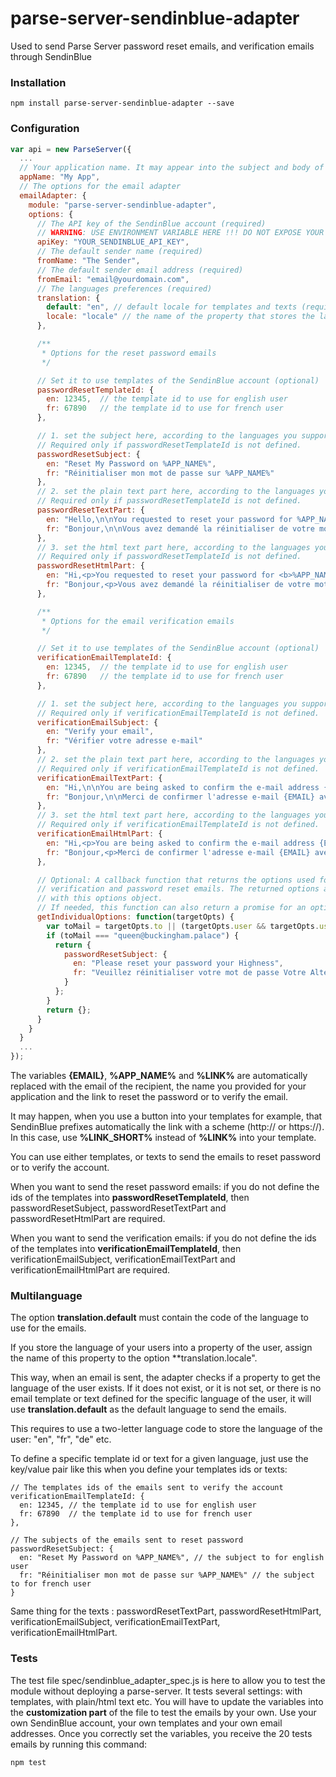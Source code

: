 # parse-server-sendinblue-adapter
Used to send Parse Server password reset emails, and verification emails through SendinBlue

### Installation
```
npm install parse-server-sendinblue-adapter --save
```

### Configuration
```javascript
var api = new ParseServer({
  ...
  // Your application name. It may appear into the subject and body of the emails that are sent.
  appName: "My App",
  // The options for the email adapter
  emailAdapter: {
    module: "parse-server-sendinblue-adapter",
    options: {
      // The API key of the SendinBlue account (required)
      // WARNING: USE ENVIRONMENT VARIABLE HERE !!! DO NOT EXPOSE YOUR API_KEY !!!
      apiKey: "YOUR_SENDINBLUE_API_KEY",
      // The default sender name (required)
      fromName: "The Sender",
      // The default sender email address (required)
      fromEmail: "email@yourdomain.com",
      // The languages preferences (required)
      translation: {
        default: "en", // default locale for templates and texts (required)
        locale: "locale" // the name of the property that stores the language of the user into the User table. It must be a two-letter language code: 'en', 'fr', 'de' etc. (optional)
      },

      /**
       * Options for the reset password emails
       */

      // Set it to use templates of the SendinBlue account (optional)
      passwordResetTemplateId: {
        en: 12345,  // the template id to use for english user
        fr: 67890   // the template id to use for french user
      },

      // 1. set the subject here, according to the languages you support.
      // Required only if passwordResetTemplateId is not defined.
      passwordResetSubject: {
        en: "Reset My Password on %APP_NAME%",
        fr: "Réinitialiser mon mot de passe sur %APP_NAME%"
      },
      // 2. set the plain text part here, according to the languages you support.
      // Required only if passwordResetTemplateId is not defined.
      passwordResetTextPart: {
        en: "Hello,\n\nYou requested to reset your password for %APP_NAME%.\n\nPlease, click here to set a new password: %LINK%",
        fr: "Bonjour,\n\nVous avez demandé la réinitialiser de votre mot de passe pour %APP_NAME%.\n\nMerci de cliquer ici pour choisir un nouveau mot de passe : %LINK%"
      },
      // 3. set the html text part here, according to the languages you support.
      // Required only if passwordResetTemplateId is not defined.
      passwordResetHtmlPart: {
        en: "Hi,<p>You requested to reset your password for <b>%APP_NAME%</b>.</p><p>Please, click <a href=\"%LINK%\">here</a> to set a new password.</p>",
        fr: "Bonjour,<p>Vous avez demandé la réinitialiser de votre mot de passe pour <b>%APP_NAME%</b>.</p><p>Merci de cliquer <a href=\"%LINK%\">ici</a> pour choisir un nouveau mot de passe.</p>"
      },

      /**
       * Options for the email verification emails
       */

      // Set it to use templates of the SendinBlue account (optional)
      verificationEmailTemplateId: {
        en: 12345,  // the template id to use for english user
        fr: 67890   // the template id to use for french user
      },

      // 1. set the subject here, according to the languages you support.
      // Required only if verificationEmailTemplateId is not defined.
      verificationEmailSubject: {
        en: "Verify your email",
        fr: "Vérifier votre adresse e-mail"
      },
      // 2. set the plain text part here, according to the languages you support.
      // Required only if verificationEmailTemplateId is not defined.
      verificationEmailTextPart: {
        en: "Hi,\n\nYou are being asked to confirm the e-mail address {EMAIL} with %APP_NAME%\n\nClick here to confirm it: %LINK%",
        fr: "Bonjour,\n\nMerci de confirmer l'adresse e-mail {EMAIL} avec %APP_NAME%\n\nCliquez ici pour confirmer : %LINK%"
      },
      // 3. set the html text part here, according to the languages you support.
      // Required only if verificationEmailTemplateId is not defined.
      verificationEmailHtmlPart: {
        en: "Hi,<p>You are being asked to confirm the e-mail address {EMAIL} with <b>%APP_NAME%</b></p><p>Click <a href=\"%LINK%\">here</a> to confirm it.</p>",
        fr: "Bonjour,<p>Merci de confirmer l'adresse e-mail {EMAIL} avec <b>%APP_NAME%</b></p><p>Cliquez <a href=\"%LINK%\">ici</a> pour confirmer.</p>"
      },

      // Optional: A callback function that returns the options used for sending
      // verification and password reset emails. The returned options are merged
      // with this options object.
      // If needed, this function can also return a promise for an options object.
      getIndividualOptions: function(targetOpts) {
        var toMail = targetOpts.to || (targetOpts.user && targetOpts.user.get("email"));
        if (toMail === "queen@buckingham.palace") {
          return {
            passwordResetSubject: {
              en: "Please reset your password your Highness",
              fr: "Veuillez réinitialiser votre mot de passe Votre Altesse"
            }
          };
        }
        return {};
      }
    }
  }
  ...
});
```

The variables **{EMAIL}**, **%APP_NAME%** and **%LINK%** are automatically replaced with the email of the recipient, the name you provided for your application and the link to reset the password or to verify the email.

It may happen, when you use a button into your templates for example, that SendinBlue prefixes automatically the link with a scheme (http:// or https://). In this case, use **%LINK_SHORT%** instead of **%LINK%** into your template.

You can use either templates, or texts to send the emails to reset password or to verify the account.

When you want to send the reset password emails: if you do not define the ids of the templates into **passwordResetTemplateId**, then passwordResetSubject, passwordResetTextPart and passwordResetHtmlPart are required.

When you want to send the verification emails: if you do not define the ids of the templates into **verificationEmailTemplateId**, then verificationEmailSubject, verificationEmailTextPart and verificationEmailHtmlPart are required.

### Multilanguage
The option **translation.default** must contain the code of the language to use for the emails.

If you store the language of your users into a property of the user, assign the name of this property to the option **translation.locale".

This way, when an email is sent, the adapter checks if a property to get the language of the user exists. If it does not exist, or it is not set, or there is no email template or text defined for the specific language of the user, it will use **translation.default** as the default language to send the emails.

This requires to use a two-letter language code to store the language of the user: "en", "fr", "de" etc.

To define a specific template id or text for a given language, just use the key/value pair like this when you define your templates ids or texts:

```
// The templates ids of the emails sent to verify the account
verificationEmailTemplateId: {
  en: 12345, // the template id to use for english user
  fr: 67890  // the template id to use for french user
},
```

```
// The subjects of the emails sent to reset password
passwordResetSubject: {
  en: "Reset My Password on %APP_NAME%", // the subject to for english user
  fr: "Réinitialiser mon mot de passe sur %APP_NAME%" // the subject to for french user
}
```

Same thing for the texts : passwordResetTextPart, passwordResetHtmlPart, verificationEmailSubject, verificationEmailTextPart, verificationEmailHtmlPart.

### Tests
The test file spec/sendinblue_adapter_spec.js is here to allow you to test the module without deploying a parse-server. It tests several settings: with templates, with plain/html text etc. You will have to update the variables into the **customization part** of the file to test the emails by your own. Use your own SendinBlue account, your own templates and your own email addresses. Once you correctly set the variables, you receive the 20 tests emails by running this command:

```
npm test
```
